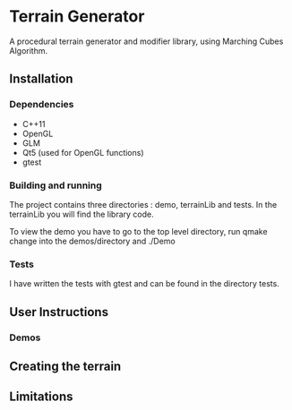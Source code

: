 # Terrain Generator

A procedural terrain generator and modifier library, using Marching Cubes Algorithm. 

## Installation 
### Dependencies 
* C++11
* OpenGL 
* GLM 
* Qt5 (used for OpenGL functions)
* gtest

### Building and running 
The project contains three directories : demo, terrainLib and tests. In the terrainLib you will find the library code. 

To view the demo you have to go to the top level directory, run qmake change into the demos/directory and ./Demo

### Tests 
I have written the tests with gtest and can be found in the directory tests. 

## User Instructions 
### Demos 
## Creating the terrain 

## Limitations 
